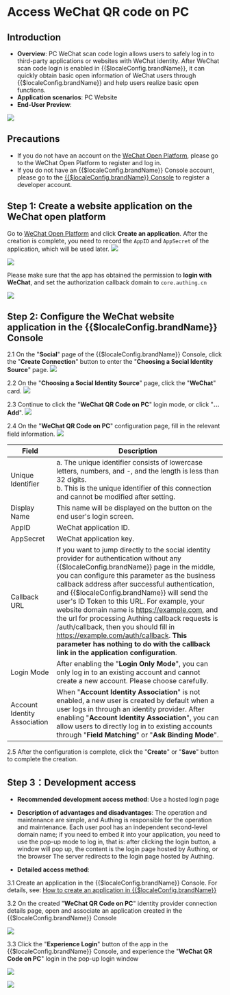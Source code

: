 # Access WeChat QR code on PC

<LastUpdated />

## Introduction

- **Overview**: PC WeChat scan code login allows users to safely log in to third-party applications or websites with WeChat identity. After WeChat scan code login is enabled in {{$localeConfig.brandName}}, it can quickly obtain basic open information of WeChat users through {{$localeConfig.brandName}} and help users realize basic open functions.
- **Application scenarios**: PC Website
- **End-User Preview**:

![](./images/login.jpg)

## Precautions

- If you do not have an account on the [WeChat Open Platform](https://open.weixin.qq.com/cgi-bin/frame?t=home/web_tmpl&lang=en_US), please go to the WeChat Open Platform to register and log in.
- If you do not have an {{$localeConfig.brandName}} Console account, please go to the [{{$localeConfig.brandName}} Console](https://authing.cn/) to register a developer account.

## Step 1: Create a website application on the WeChat open platform

Go to [WeChat Open Platform](https://open.weixin.qq.com/cgi-bin/frame?t=home/web_tmpl&lang=en_US) and click **Create an application**. After the creation is complete, you need to record the `AppID` and `AppSecret` of the application, which will be used later.
![](./images/create-web-app-1.jpg)

![](./images/create-web-app-2.jpg)

Please make sure that the app has obtained the permission to **login with WeChat**, and set the authorization callback domain to `core.authing.cn`

![](./images/domain.jpg)

## Step 2: Configure the WeChat website application in the {{$localeConfig.brandName}} Console

2.1 On the "**Social**" page of the {{$localeConfig.brandName}} Console, click the "**Create Connection**" button to enter the "**Choosing a Social Identity Source**" page.
![](~@imagesEnUs/guides/connections/create-social-idp.jpg)

2.2 On the "**Choosing a Social Identity Source**" page, click the "**WeChat**" card.
![](./images/add-app-1.jpg)

2.3 Continue to click the "**WeChat QR Code on PC**" login mode, or click "**... Add**".
![](./images/add-app-2.jpg)

2.4 On the "**WeChat QR Code on PC**" configuration page, fill in the relevant field information.
![](./images/add-app-3.jpg)

| Field                        | Description                                                                                                                                                                                                                                                                                                                                                                                                                |
| ---------------------------- | -------------------------------------------------------------------------------------------------------------------------------------------------------------------------------------------------------------------------------------------------------------------------------------------------------------------------------------------------------------------------------------------------------------------------- |
| Unique Identifier            | a. The unique identifier consists of lowercase letters, numbers, and -, and the length is less than 32 digits. <br />b. This is the unique identifier of this connection and cannot be modified after setting.                                                                                                                                                                                                                                                                                                                   |
| Display Name                 | This name will be displayed on the button on the end user's login screen.                                                                                                                                                                                                                                                                                                                                                                               |
| AppID                        | WeChat application ID.                                                                                                                                                                                                                                                                                                                                                                                                              |
| AppSecret                    | WeChat application key.                                                                                                                                                                                                                                                                                                                                                                                                               |
| Callback URL                 | If you want to jump directly to the social identity provider for authentication without any {{$localeConfig.brandName}} page in the middle, you can configure this parameter as the business callback address after successful authentication, and {{$localeConfig.brandName}} will send the user's ID Token to this URL. For example, your website domain name is https://example.com, and the url for processing Authing callback requests is /auth/callback, then you should fill in https://example.com/auth/callback. **This parameter has nothing to do with the callback link in the application configuration**. |
| Login Mode                   | After enabling the "**Login Only Mode**", you can only log in to an existing account and cannot create a new account. Please choose carefully.                                                                                                                                                                                                                                                                                                                                                       |
| Account Identity Association | When "**Account Identity Association**" is not enabled, a new user is created by default when a user logs in through an identity provider. After enabling "**Account Identity Association**", you can allow users to directly log in to existing accounts through "**Field Matching**" or "**Ask Binding Mode**".                                                                                                                                                                                                                                                               |

2.5 After the configuration is complete, click the "**Create**" or "**Save**" button to complete the creation.

## Step 3：Development access

<!--

!!!include(common/integrate-social-connection.md)!!!

> 详细的开发接入方式请[看这里](/guides/authentication/social/#详细接入方法)。

-->

- **Recommended development access method**: Use a hosted login page

- **Description of advantages and disadvantages**: The operation and maintenance are simple, and Authing is responsible for the operation and maintenance. Each user pool has an independent second-level domain name; if you need to embed it into your application, you need to use the pop-up mode to log in, that is: after clicking the login button, a window will pop up, the content is the login page hosted by Authing, or the browser The server redirects to the login page hosted by Authing.

- **Detailed access method**:

3.1 Create an application in the {{$localeConfig.brandName}} Console. For details, see: [How to create an application in {{$localeConfig.brandName}}](/en/guides/app/create-app)

3.2 On the created "**WeChat QR Code on PC**" identity provider connection details page, open and associate an application created in the {{$localeConfig.brandName}} Console

![](./images/step3.2.jpg)

3.3 Click the "**Experience Login**" button of the app in the {{$localeConfig.brandName}} Console, and experience the "**WeChat QR Code on PC**" login in the pop-up login window

![](./images/step3.3-1.jpg)

![](./images/step3.3-2.jpg)
